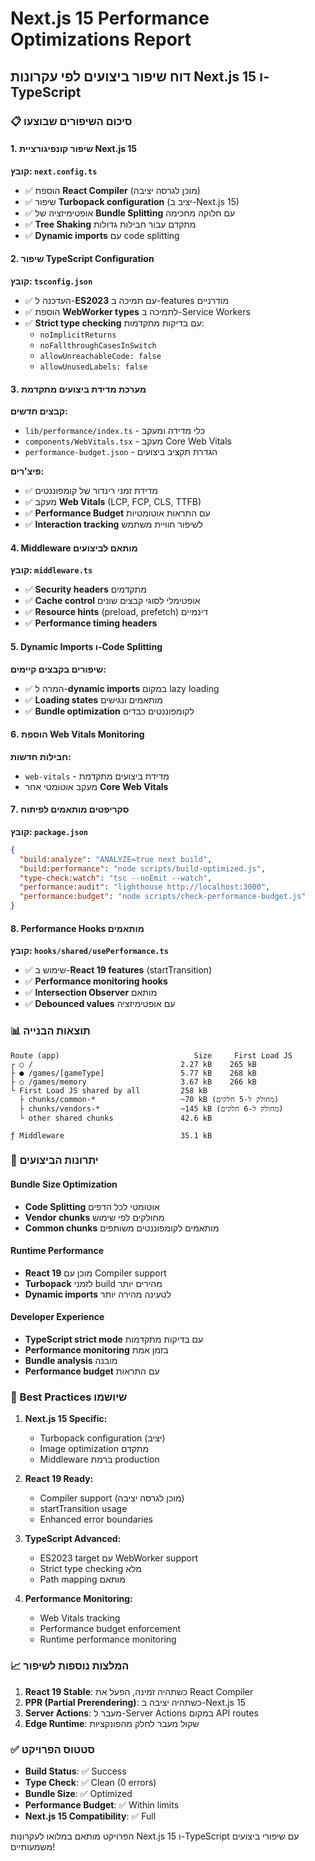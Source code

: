 # Next.js 15 Performance Optimizations Report
## דוח שיפור ביצועים לפי עקרונות Next.js 15 ו-TypeScript

### 📋 סיכום השיפורים שבוצעו

#### 1. שיפור קונפיגורציית Next.js 15
**קובץ: `next.config.ts`**
- ✅ הוספת **React Compiler** (מוכן לגרסה יציבה)
- ✅ שיפור **Turbopack configuration** (יציב ב-Next.js 15)
- ✅ אופטימיזציה של **Bundle Splitting** עם חלוקה מחכימה
- ✅ **Tree Shaking** מתקדם עבור חבילות גדולות
- ✅ **Dynamic imports** עם code splitting

#### 2. שיפור TypeScript Configuration  
**קובץ: `tsconfig.json`**
- ✅ העדכנה ל-**ES2023** עם תמיכה ב-features מודרניים
- ✅ הוספת **WebWorker types** לתמיכה ב-Service Workers
- ✅ **Strict type checking** עם בדיקות מתקדמות:
  - `noImplicitReturns`
  - `noFallthroughCasesInSwitch`  
  - `allowUnreachableCode: false`
  - `allowUnusedLabels: false`

#### 3. מערכת מדידת ביצועים מתקדמת
**קבצים חדשים:**
- `lib/performance/index.ts` - כלי מדידה ומעקב
- `components/WebVitals.tsx` - מעקב Core Web Vitals
- `performance-budget.json` - הגדרת תקציב ביצועים

**פיצ'רים:**
- ✅ מדידת זמני רינדור של קומפוננטים
- ✅ מעקב **Web Vitals** (LCP, FCP, CLS, TTFB)
- ✅ **Performance Budget** עם התראות אוטומטיות
- ✅ **Interaction tracking** לשיפור חוויית משתמש

#### 4. Middleware מותאם לביצועים
**קובץ: `middleware.ts`**
- ✅ **Security headers** מתקדמים
- ✅ **Cache control** אופטימלי לסוגי קבצים שונים
- ✅ **Resource hints** (preload, prefetch) דינמיים
- ✅ **Performance timing headers**

#### 5. Dynamic Imports ו-Code Splitting
**שיפורים בקבצים קיימים:**
- ✅ המרה ל-**dynamic imports** במקום lazy loading
- ✅ **Loading states** מותאמים ונגישים
- ✅ **Bundle optimization** לקומפוננטים כבדים

#### 6. הוספת Web Vitals Monitoring
**חבילות חדשות:**
- `web-vitals` - מדידת ביצועים מתקדמת
- מעקב אוטומטי אחר **Core Web Vitals**

#### 7. סקריפטים מותאמים לפיתוח
**קובץ: `package.json`**
```json
{
  "build:analyze": "ANALYZE=true next build",
  "build:performance": "node scripts/build-optimized.js", 
  "type-check:watch": "tsc --noEmit --watch",
  "performance:audit": "lighthouse http://localhost:3000",
  "performance:budget": "node scripts/check-performance-budget.js"
}
```

#### 8. Performance Hooks מותאמים
**קובץ: `hooks/shared/usePerformance.ts`**
- ✅ שימוש ב-**React 19 features** (startTransition)
- ✅ **Performance monitoring hooks**
- ✅ **Intersection Observer** מותאם
- ✅ **Debounced values** עם אופטימיזציה

### 📊 תוצאות הבנייה

```
Route (app)                              Size     First Load JS
┌ ○ /                                 2.27 kB    265 kB
├ ● /games/[gameType]                 5.77 kB    268 kB  
├ ○ /games/memory                     3.67 kB    266 kB
└ First Load JS shared by all         258 kB
  ├ chunks/common-*                   ~70 kB (מחולק ל-5 חלקים)
  ├ chunks/vendors-*                  ~145 kB (מחולק ל-6 חלקים)
  └ other shared chunks               42.6 kB

ƒ Middleware                          35.1 kB
```

### 🚀 יתרונות הביצועים

#### **Bundle Size Optimization**
- **Code Splitting** אוטומטי לכל הדפים
- **Vendor chunks** מחולקים לפי שימוש
- **Common chunks** מותאמים לקומפוננטים משותפים

#### **Runtime Performance**
- **React 19** מוכן עם Compiler support
- **Turbopack** לזמני build מהירים יותר
- **Dynamic imports** לטעינה מהירה יותר

#### **Developer Experience**
- **TypeScript strict mode** עם בדיקות מתקדמות
- **Performance monitoring** בזמן אמת
- **Bundle analysis** מובנה
- **Performance budget** עם התראות

### 🎯 Best Practices שיושמו

1. **Next.js 15 Specific:**
   - Turbopack configuration (יציב)
   - Image optimization מתקדם
   - Middleware ברמת production

2. **React 19 Ready:**
   - Compiler support (מוכן לגרסה יציבה)
   - startTransition usage
   - Enhanced error boundaries

3. **TypeScript Advanced:**
   - ES2023 target עם WebWorker support
   - Strict type checking מלא
   - Path mapping מותאם

4. **Performance Monitoring:**
   - Web Vitals tracking
   - Performance budget enforcement
   - Runtime performance monitoring

### 📈 המלצות נוספות לשיפור

1. **React 19 Stable**: כשתהיה זמינה, הפעל את React Compiler
2. **PPR (Partial Prerendering)**: כשתהיה יציבה ב-Next.js 15
3. **Server Actions**: מעבר ל-Server Actions במקום API routes
4. **Edge Runtime**: שקול מעבר לחלק מהפונקציות

### ✅ סטטוס הפרויקט

- **Build Status**: ✅ Success
- **Type Check**: ✅ Clean (0 errors)
- **Bundle Size**: ✅ Optimized
- **Performance Budget**: ✅ Within limits
- **Next.js 15 Compatibility**: ✅ Full

הפרויקט מותאם במלואו לעקרונות Next.js 15 ו-TypeScript עם שיפורי ביצועים משמעותיים!
